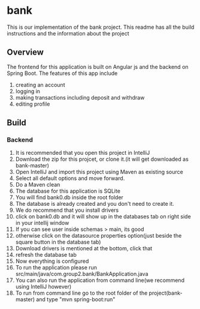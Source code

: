 # bank
This is our implementation of the bank project. This readme has all the build instructions and the information about the project

## Overview
The frontend for this application is built on Angular js and the backend on Spring Boot. 
The features of this app include
1) creating an account
2) logging in
3) making transactions including deposit and withdraw
4) editing profile

## Build
### Backend
1. It is recommended that you open this project in IntelliJ
2. Download the zip for this projcet, or clone it.(it will get downloaded as bank-master)
3. Open IntelliJ and import this project using Maven as existing source
4. Select all default options and move forward.
5. Do a Maven clean
6. The database for this application is SQLite
7. You will find bank0.db inside the root folder
8. The database is already created and you don't need to create it.
9. We do recommend that you install drivers
10. click on bank0.db and it will show up in the databases tab on right side in your intellij window
11. If you can see user inside schemas > main, its good
12. otherwise click on the datasource properties option(just beside the square button in the database tab)
13. Download drivers is mentioned at the bottom, click that
14. refresh the database tab
15. Now everything is configured
16. To run the application please run src/main/java/com.group2.bank/BankApplication.java
17. You can also run the application from command line(we recommend using IntelliJ however)
18. To run from command line go to the root folder of the project(bank-master) and type "mvn spring-boot:run"

